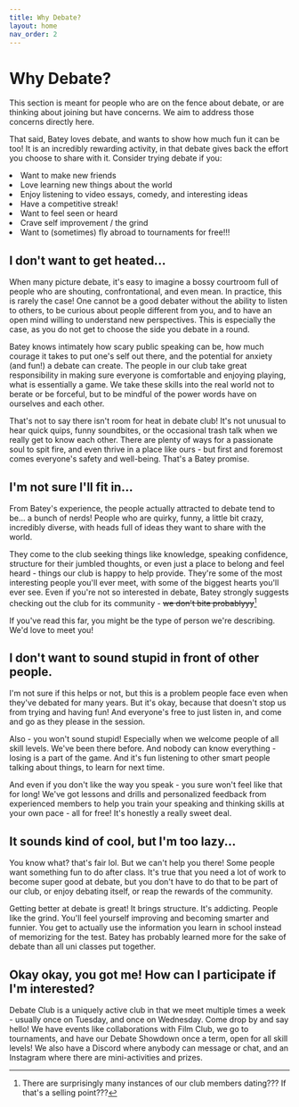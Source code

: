 ```yaml
---
title: Why Debate?
layout: home
nav_order: 2
---
```


# Why Debate?
This section is meant for people who are on the fence about debate, or are thinking about joining but have concerns. We aim to address those concerns directly here.

That said, Batey loves debate, and wants to show how much fun it can be too! It is an incredibly rewarding activity, in that debate gives back the effort you choose to share with it. Consider trying debate if you:

<li>Want to make new friends</li>
<li>Love learning new things about the world</li>
<li>Enjoy listening to video essays, comedy, and interesting ideas</li>
<li>Have a competitive streak!</li>
<li>Want to feel seen or heard</li>
<li>Crave self improvement / the grind</li>
<li>Want to (sometimes) fly abroad to tournaments for free!!!</li>

## I don't want to get heated...
When many picture debate, it's easy to imagine a bossy courtroom full of people who are shouting, confrontational, and even mean. In practice, this is rarely the case! One cannot be a good debater without the ability to listen to others, to be curious about people different from you, and to have an open mind willing to understand new perspectives. This is especially the case, as you do not get to choose the side you debate in a round.

Batey knows intimately how scary public speaking can be, how much courage it takes to put one's self out there, and the potential for anxiety (and fun!) a debate can create. The people in our club take great responsibility in making sure everyone is comfortable and enjoying playing, what is essentially a game. We take these skills into the real world not to berate or be forceful, but to be mindful of the power words have on ourselves and each other.

That's not to say there isn't room for heat in debate club! It's not unusual to hear quick quips, funny soundbites, or the occasional trash talk when we really get to know each other. There are plenty of ways for a passionate soul to spit fire, and even thrive in a place like ours - but first and foremost comes everyone's safety and well-being. That's a Batey promise.

## I'm not sure I'll fit in...

From Batey's experience, the people actually attracted to debate tend to be... a bunch of nerds! People who are quirky, funny, a little bit crazy, incredibly diverse, with heads full of ideas they want to share with the world. 

They come to the club seeking things like knowledge, speaking confidence, structure for their jumbled thoughts, or even just a place to belong and feel heard - things our club is happy to help provide. They're some of the most interesting people you'll ever meet, with some of the biggest hearts you'll ever see. Even if you're not so interested in debate, Batey strongly suggests checking out the club for its community - ~~we don't bite probablyyy~~[^1]

If you've read this far, you might be the type of person we're describing. We'd love to meet you!

## I don't want to sound stupid in front of other people.

I'm not sure if this helps or not, but this is a problem people face even when they've debated for many years. But it's okay, because that doesn't stop us from trying and having fun! And everyone's free to just listen in, and come and go as they please in the session.

Also - you won't sound stupid! Especially when we welcome people of all skill levels. We've been there before. And nobody can know everything - losing is a part of the game. And it's fun listening to other smart people talking about things, to learn for next time.

And even if you don't like the way you speak - you sure won't feel like that for long! We've got lessons and drills and personalized feedback from experienced members to help you train your speaking and thinking skills at your own pace - all for free! It's honestly a really sweet deal.

## It sounds kind of cool, but I'm too lazy...

You know what? that's fair lol. But we can't help you there! Some people want something fun to do after class. It's true that you need a lot of work to become super good at debate, but you don't have to do that to be part of our club, or enjoy debating itself, or reap the rewards of the community. 

Getting better at debate is great! It brings structure. It's addicting. People like the grind. You'll feel yourself improving and becoming smarter and funnier. You get to actually use the information you learn in school instead of memorizing for the test. Batey has probably learned more for the sake of debate than all uni classes put together.

## Okay okay, you got me! How can I participate if I'm interested?

Debate Club is a uniquely active club in that we meet multiple times a week - usually once on Tuesday, and once on Wednesday. Come drop by and say hello! We have events like collaborations with Film Club, we go to tournaments, and have our Debate Showdown once a term, open for all skill levels! We also have a Discord where anybody can message or chat, and an Instagram where there are mini-activities and prizes.
 
[^1]: There are surprisingly many instances of our club members dating??? If that's a selling point???
